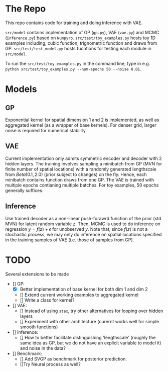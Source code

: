 # The Repo
This repo contains code for training and doing inference with VAE. 

`src/model` contains implementation of GP (`gp.py`), VAE (`vae.py`) and MCMC (`inference.py`) based on `Numpyro`. `src/test/toy_examples.py` hosts toy 1D examples including, cubic function, trignometric function and draws from GP. `src/test/test_model.py` hosts fucntions for testing each module in `src/model`. 

To run the `src/test/toy_examples.py` in the command line, type in e.g. `python src/test/toy_examples.py --num-epochs 50 --noise 0.01`.

# Models
## GP
Exponential kernel for spatial dimension 1 and 2 is implemented, as well as aggregated kernel (as a wrapper of base kernels). For denser grid, larger noise is required for numerical stability.

## VAE
Current implementation only admits symmetric encoder and decoder with 2 hidden layers. The training involves sampling a minibatch from GP (MVN for finite number of spatial locations) with a randomly generated lengthscale from $Beta(0.1, 2.0)$ (prior subject to changes) on the fly. Hence, each minibatch contains function draws from one GP. The VAE is trained with multiple epochs contianing multiple batches. For toy examples, 50 epochs generally suffices.

## Inference
Use trained decoder as a non-linear push-forawrd function of the prior (std MVN) for latent random variable $z$. Then, MCMC is used to do inference on regression $y = f(z) + \epsilon$ for unobserved $y$. Note that, since $f(z)$ is not a stochastic process, we may only do inference on spatial locations specified in the training samples of VAE (i.e. those of samples from GP).

# TODO
Several extensions to be made
- [] GP: 
     - [x] Better implementation of base kernel for both dim 1 and dim 2
     - [] Extend current working examples to aggregated kernel
     - [] Write a class for kernel?
- [] VAE:
     - [] Instead of using `stax`, try other alternatives for looping over hidden layers
     - [] Experiment with other architecture (curernt works well for simple smooth functions)
- [] Inference:
     - [] How to better facilitate distinguishing 'lengthscale' (roughly the same idea as GP, but we do not have an explicit variable to model it) and noise in the data? 
- [] Benchmark:
     - [] Add SVGP as benchmark for posterior prediction. 
     - []Try Neural process as well?
